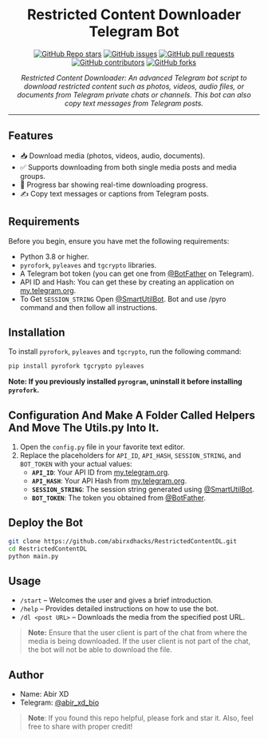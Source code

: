 <h1 align="center">Restricted Content Downloader Telegram Bot</h1>

<p align="center">
  <a href="https://github.com/bisnuray/RestrictedContentDL/stargazers"><img src="https://img.shields.io/github/stars/bisnuray/RestrictedContentDL?color=blue&style=flat" alt="GitHub Repo stars"></a>
  <a href="https://github.com/bisnuray/RestrictedContentDL/issues"><img src="https://img.shields.io/github/issues/bisnuray/RestrictedContentDL" alt="GitHub issues"></a>
  <a href="https://github.com/bisnuray/RestrictedContentDL/pulls"><img src="https://img.shields.io/github/issues-pr/bisnuray/RestrictedContentDL" alt="GitHub pull requests"></a>
  <a href="https://github.com/bisnuray/RestrictedContentDL/graphs/contributors"><img src="https://img.shields.io/github/contributors/bisnuray/RestrictedContentDL?style=flat" alt="GitHub contributors"></a>
  <a href="https://github.com/bisnuray/RestrictedContentDL/network/members"><img src="https://img.shields.io/github/forks/bisnuray/RestrictedContentDL?style=flat" alt="GitHub forks"></a>
</p>

<p align="center">
  <em>Restricted Content Downloader: An advanced Telegram bot script to download restricted content such as photos, videos, audio files, or documents from Telegram private chats or channels. This bot can also copy text messages from Telegram posts.</em>
</p>
<hr>

## Features

- 📥 Download media (photos, videos, audio, documents).
- ✅ Supports downloading from both single media posts and media groups.
- 🔄 Progress bar showing real-time downloading progress.
- ✍️ Copy text messages or captions from Telegram posts.

## Requirements

Before you begin, ensure you have met the following requirements:

- Python 3.8 or higher.
- `pyrofork`, `pyleaves` and `tgcrypto` libraries.
- A Telegram bot token (you can get one from [@BotFather](https://t.me/BotFather) on Telegram).
- API ID and Hash: You can get these by creating an application on [my.telegram.org](https://my.telegram.org).
- To Get `SESSION_STRING` Open [@SmartUtilBot](https://t.me/SmartUtilBot). Bot and use /pyro command and then follow all instructions.

## Installation

To install `pyrofork`, `pyleaves` and `tgcrypto`, run the following command:

```bash
pip install pyrofork tgcrypto pyleaves
```

**Note: If you previously installed `pyrogram`, uninstall it before installing `pyrofork`.**

## Configuration And Make A Folder Called Helpers And Move The Utils.py Into It.

1. Open the `config.py` file in your favorite text editor.
2. Replace the placeholders for `API_ID`, `API_HASH`, `SESSION_STRING`, and `BOT_TOKEN` with your actual values:
   - **`API_ID`**: Your API ID from [my.telegram.org](https://my.telegram.org).
   - **`API_HASH`**: Your API Hash from [my.telegram.org](https://my.telegram.org).
   - **`SESSION_STRING`**: The session string generated using [@SmartUtilBot](https://t.me/SmartUtilBot).
   - **`BOT_TOKEN`**: The token you obtained from [@BotFather](https://t.me/BotFather).

## Deploy the Bot

```sh
git clone https://github.com/abirxdhacks/RestrictedContentDL.git
cd RestrictedContentDL
python main.py
```

## Usage

- `/start` – Welcomes the user and gives a brief introduction.
- `/help` – Provides detailed instructions on how to use the bot.
- `/dl <post URL>` – Downloads the media from the specified post URL.


> **Note:** Ensure that the user client is part of the chat from where the media is being downloaded. If the user client is not part of the chat, the bot will not be able to download the file.

## Author

- Name: Abir XD
- Telegram: [@abir_xd_bio](https://t.me/abir_xd_bio)

> **Note**: If you found this repo helpful, please fork and star it. Also, feel free to share with proper credit!
